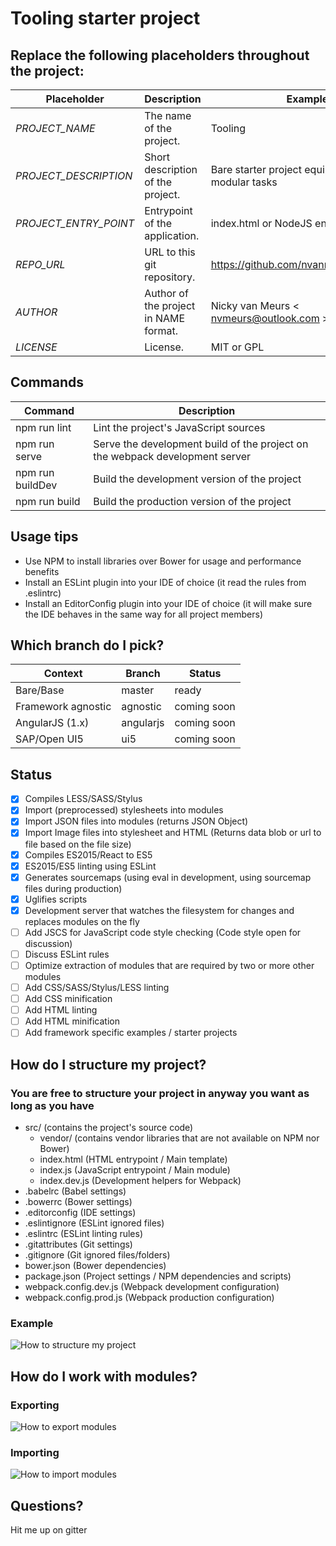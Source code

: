 # Tooling starter project

## Replace the following placeholders throughout the project:
Placeholder | Description | Example
------------ | ------------- | -------------
_PROJECT_NAME_ | The name of the project. | Tooling
_PROJECT_DESCRIPTION_ | Short description of the project. | Bare starter project equipped with modular tasks
_PROJECT_ENTRY_POINT_ | Entrypoint of the application. | index.html or NodeJS entrypoint
_REPO_URL_ | URL to this git repository. | https://github.com/nvanmeurs/tooling.git
_AUTHOR_ | Author of the project in NAME <EMAIL> format. | Nicky van Meurs < nvmeurs@outlook.com >
_LICENSE_ | License. | MIT or GPL

## Commands
Command | Description
------------ | -------------
npm run lint | Lint the project's JavaScript sources
npm run serve | Serve the development build of the project on the webpack development server
npm run buildDev | Build the development version of the project
npm run build | Build the production version of the project

## Usage tips
* Use NPM to install libraries over Bower for usage and performance benefits
* Install an ESLint plugin into your IDE of choice (it read the rules from .eslintrc)
* Install an EditorConfig plugin into your IDE of choice (it will make sure the IDE behaves in the same way for all project members)

## Which branch do I pick?
Context | Branch | Status
------------ | ------------- | -------------
Bare/Base | master | ready
Framework agnostic | agnostic | coming soon
AngularJS (1.x) | angularjs | coming soon
SAP/Open UI5 | ui5 | coming soon

## Status
- [x] Compiles LESS/SASS/Stylus
- [x] Import (preprocessed) stylesheets into modules
- [x] Import JSON files into modules (returns JSON Object)
- [x] Import Image files into stylesheet and HTML (Returns data blob or url to file based on the file size)
- [x] Compiles ES2015/React to ES5
- [x] ES2015/ES5 linting using ESLint
- [x] Generates sourcemaps (using eval in development, using sourcemap files during production)
- [x] Uglifies scripts
- [x] Development server that watches the filesystem for changes and replaces modules on the fly
- [ ] Add JSCS for JavaScript code style checking (Code style open for discussion)
- [ ] Discuss ESLint rules
- [ ] Optimize extraction of modules that are required by two or more other modules
- [ ] Add CSS/SASS/Stylus/LESS linting
- [ ] Add CSS minification
- [ ] Add HTML linting
- [ ] Add HTML minification
- [ ] Add framework specific examples / starter projects

## How do I structure my project?
### You are free to structure your project in anyway you want as long as you have
* src/ (contains the project's source code)
  * vendor/ (contains vendor libraries that are not available on NPM nor Bower)
  * index.html (HTML entrypoint / Main template)
  * index.js (JavaScript entrypoint / Main module)
  * index.dev.js (Development helpers for Webpack)
* .babelrc (Babel settings)
* .bowerrc (Bower settings)
* .editorconfig (IDE settings)
* .eslintignore (ESLint ignored files)
* .eslintrc (ESLint linting rules)
* .gitattributes (Git settings)
* .gitignore (Git ignored files/folders)
* bower.json (Bower dependencies)
* package.json (Project settings / NPM dependencies and scripts)
* webpack.config.dev.js (Webpack development configuration)
* webpack.config.prod.js (Webpack production configuration)

### Example
![How to structure my project](https://raw.githubusercontent.com/nvanmeurs/tooling/master/docs/Structure.png)

## How do I work with modules?
### Exporting
![How to export modules](https://raw.githubusercontent.com/nvanmeurs/tooling/master/docs/Exports.png)

### Importing
![How to import modules](https://raw.githubusercontent.com/nvanmeurs/tooling/master/docs/Imports.png)

## Questions?
Hit me up on gitter
